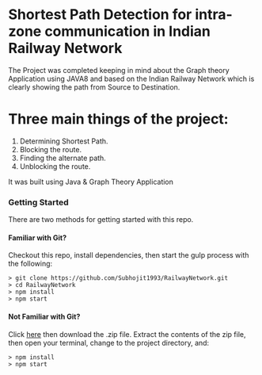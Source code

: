 # Shortest Path Detection for intra-zone communication in Indian Railway Network

The Project was completed keeping in mind about the Graph theory Application using JAVA8 and 
based on the Indian Railway Network which is clearly showing the path from Source to Destination.  

# Three main things of the project: 

1. Determining Shortest Path. 
2. Blocking the route. 
3. Finding the alternate path. 
4. Unblocking the route.

It was built using Java & Graph Theory Application

### Getting Started

There are two methods for getting started with this repo.

#### Familiar with Git?
Checkout this repo, install dependencies, then start the gulp process with the following:

```
> git clone https://github.com/Subhojit1993/RailwayNetwork.git
> cd RailwayNetwork
> npm install
> npm start
```

#### Not Familiar with Git?
Click [here](https://github.com/Subhojit1993/RailwayNetwork) then download the .zip file.  Extract the contents of the zip file, then open your terminal, change to the project directory, and:

```
> npm install
> npm start
```
